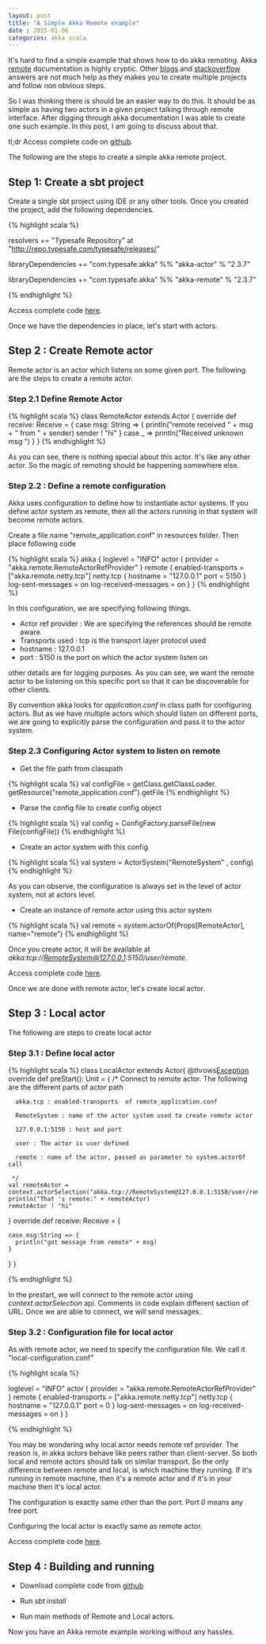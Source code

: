 ```yaml
---           
layout: post
title: "A Simple Akka Remote example"
date : 2015-01-06
categories: akka scala
---
```


It's hard to find a simple example that shows how to do akka remoting. Akka [remote](http://doc.akka.io/docs/akka/snapshot/scala/remoting.html) documentation is highly cryptic. Other [blogs](http://alvinalexander.com/scala/simple-akka-actors-remote-example) and [stackoverflow](http://stackoverflow.com/questions/14934782/akka-2-1-minimal-remote-actor-example) answers are not much help as they makes you to create multiple projects and follow non obvious steps. 

So I was thinking there is should be an easier way to do this. It should be as simple as having two actors in a given project talking through remote interface. After digging through akka documentation I was able to create one such example. In this post, I am going to discuss about that.


tl;dr Access complete code on [github](https://github.com/phatak-dev/akka-remote-simple-scala).

The following are the steps to create a simple akka remote project.

## Step 1: Create a sbt project

Create a single sbt project using IDE or any other tools. Once you created the project, add the following dependencies.

{% highlight scala %}

resolvers += "Typesafe Repository" at "http://repo.typesafe.com/typesafe/releases/"

libraryDependencies +=
  "com.typesafe.akka" %% "akka-actor" % "2.3.7"

libraryDependencies +=
  "com.typesafe.akka" %% "akka-remote" % "2.3.7"


{% endhighlight %}


Access complete code [here](https://github.com/phatak-dev/akka-remote-simple-scala/blob/master/build.sbt).

Once we have the dependencies in place, let's start with actors.

## Step 2 : Create Remote actor
Remote actor is an actor which listens on some given port. The following are the steps to create a remote actor.


### Step 2.1 Define Remote Actor

{% highlight scala %}
 class RemoteActor extends Actor {
  override def receive: Receive = {
    case msg: String => {
      println("remote received " + msg + " from " + sender)
      sender ! "hi"
    }
    case _ => println("Received unknown msg ")
  }
}
{% endhighlight %}

As you can see, there is nothing special about this actor. It's like any other actor. So the magic of remoting should be happening somewhere else.

### Step 2.2 : Define a remote configuration

Akka uses configuration to define how to instantiate actor systems. If you define actor system as remote, then all the actors running in that system will become remote actors.

Create a file name "remote_application.conf" in resources folder. Then place following code

{% highlight scala %}
 akka {
  loglevel = "INFO"
  actor {
    provider = "akka.remote.RemoteActorRefProvider"
  }
  remote {
    enabled-transports = ["akka.remote.netty.tcp"]
    netty.tcp {
      hostname = "127.0.0.1"
      port = 5150
    }
    log-sent-messages = on
    log-received-messages = on
  }
}
{% endhighlight %}

In this configuration, we are specifying following things.

* Actor ref provider : We are specifying the references should be remote aware.
* Transports used : tcp is the transport layer protocol used
* hostname : 127.0.0.1 
* port : 5150 is the port on which the actor system listen on

other details are for logging purposes. As you can see, we want the remote actor to be listening on this specific port so that it can be discoverable for other clients.

By convention akka looks for *application.conf* in class path for configuring actors. But as we have multiple actors which should listen on different ports, we are going to explicitly parse the configuration and pass it to the actor system.



### Step 2.3 Configuring Actor system to listen on remote

* Get the file path from classpath

{% highlight scala %}
  val configFile = getClass.getClassLoader.
  getResource("remote_application.conf").getFile
{% endhighlight %}


* Parse the config file to create config object

{% highlight scala %}
 val config = ConfigFactory.parseFile(new File(configFile))
{% endhighlight %}

* Create an actor system with this config

{% highlight scala %}
val system = ActorSystem("RemoteSystem" , config)
{% endhighlight %}

As you can observe, the configuration is always set in the level of actor system, not at actors level.

* Create an instance of remote actor using this actor system

{% highlight scala %}
val remote = system.actorOf(Props[RemoteActor], name="remote")
{% endhighlight %}

Once you create actor, it will be available at *akka:tcp://RemoteSystem@127.0.0.1:5150/user/remote*.

Access complete code [here](https://github.com/phatak-dev/akka-remote-simple-scala/blob/master/src/main/scala/com/madhukaraphatak/akka/remote/RemoteActor.scala).

Once we are done with remote actor, let's create local actor.

## Step 3 : Local actor

The following are steps to create local actor

### Step 3.1 : Define local actor

{% highlight scala %}
 class LocalActor extends Actor{
  @throws[Exception](classOf[Exception])
  override def preStart(): Unit = {
    /*
      Connect to remote actor. The following are the different parts of actor path

      akka.tcp : enabled-transports  of remote_application.conf

      RemoteSystem : name of the actor system used to create remote actor

      127.0.0.1:5150 : host and port

      user : The actor is user defined

      remote : name of the actor, passed as parameter to system.actorOf call

     */
    val remoteActor = context.actorSelection("akka.tcp://RemoteSystem@127.0.0.1:5150/user/remote")
    println("That 's remote:" + remoteActor)
    remoteActor ! "hi"
  }
  override def receive: Receive = {

    case msg:String => {
      println("got message from remote" + msg)
    }
  }
}

{% endhighlight %}

In the prestart, we will connect to the remote actor using *context.actorSelection* api. Comments in code explain different section of URL. Once we are able to connect, we will send messages.


### Step 3.2 : Configuration file for local actor
As with remote actor, we need to specify the configuration file. We call it "local-configuration.conf"

{% highlight scala %}

  loglevel = "INFO"
  actor {
    provider = "akka.remote.RemoteActorRefProvider"
  }
  remote {
    enabled-transports = ["akka.remote.netty.tcp"]
    netty.tcp {
      hostname = "127.0.0.1"
      port = 0
    }
    log-sent-messages = on
    log-received-messages = on
  }
}

{% endhighlight %}

You may be wondering why local actor needs remote ref provider. The reason is, in akka actors behave like peers rather than client-server. So both local and remote actors should talk on similar transport. So the only difference between remote and local, is which machine they running. If it's running in remote machine, then it's a remote actor and if it's in your machine then it's local actor.

The configuration is exactly same other than the port. Port *0* means any free port.

Configuring the local actor is exactly same as remote actor.

Access complete code [here](https://github.com/phatak-dev/akka-remote-simple-scala/blob/master/src/main/scala/com/madhukaraphatak/akka/local/LocalActor.scala).

## Step 4 : Building and running

* Download complete code from [github](https://github.com/phatak-dev/akka-remote-simple-scala)

* Run *sbt install*

* Run main methods of Remote and Local actors.

Now you have an Akka remote example working without any hassles.





